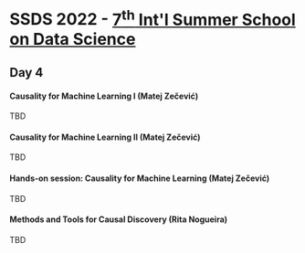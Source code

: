 # SSDS 2022  - [7<sup>th</sup> Int'l Summer School on Data Science](https://sites.google.com/view/ssdatascience2022)

## Day 4


#### Causality for Machine Learning I (Matej Zečević)

TBD

#### Causality for Machine Learning II (Matej Zečević)

TBD

#### Hands-on session: Causality for Machine Learning (Matej Zečević)

TBD

#### Methods and Tools for Causal Discovery (Rita Nogueira)

TBD

